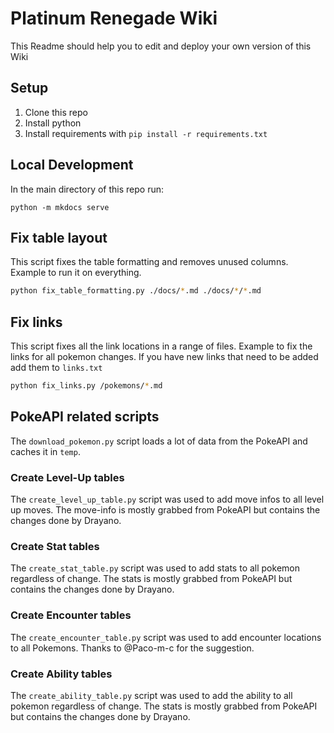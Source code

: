 # Platinum Renegade Wiki

This Readme should help you to edit and deploy your own version of this Wiki

## Setup

1.  Clone this repo
2.  Install python
3.  Install requirements with `pip install -r requirements.txt`

## Local Development

In the main directory of this repo run:
```
python -m mkdocs serve
```
## Fix table layout

This script fixes the table formatting and removes unused columns.
Example to run it on everything.
```sh
python fix_table_formatting.py ./docs/*.md ./docs/*/*.md
```

## Fix links

This script fixes all the link locations in a range of files.
Example to fix the links for all pokemon changes.
If you have new links that need to be added add them to `links.txt`
```sh
python fix_links.py /pokemons/*.md
```

## PokeAPI related scripts

The `download_pokemon.py` script loads a lot of data from the PokeAPI and
caches it in `temp`.

### Create Level-Up tables

The `create_level_up_table.py` script was used to add move infos to all level up moves. The move-info is mostly grabbed from PokeAPI but contains the changes done by Drayano.

### Create Stat tables

The `create_stat_table.py` script was used to add stats to all pokemon regardless of change. The stats is mostly grabbed from PokeAPI but contains the changes done by Drayano.

### Create Encounter tables

The `create_encounter_table.py` script was used to add encounter locations to all Pokemons. Thanks to @Paco-m-c for the suggestion.

### Create Ability tables

The `create_ability_table.py` script was used to add the ability to all pokemon regardless of change. The stats is mostly grabbed from PokeAPI but contains the changes done by Drayano.